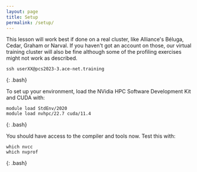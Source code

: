 ```yaml
---
layout: page
title: Setup
permalink: /setup/
---
```


This lesson will work best if done on a real cluster, like Alliance's Béluga, Cedar, Graham or Narval.
If you haven't got an account on those, our virtual training cluster will also be fine
although some of the profiling exercises might not work as described.

~~~
ssh userXX@pcs2023-3.ace-net.training
~~~
{: .bash}

To set up your environment, load the NVidia HPC Software Development Kit and CUDA with:

~~~
module load StdEnv/2020
module load nvhpc/22.7 cuda/11.4
~~~
{: .bash}

You should have access to the compiler and tools now. Test this with:

~~~
which nvcc
which nvprof
~~~
{: .bash}
